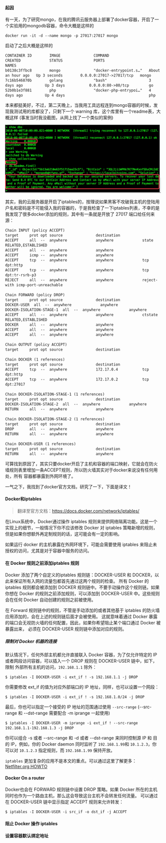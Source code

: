 #### 起因

有一天，为了研究mongo，在我的腾讯云服务器上部署了docker容器，开启了一个实验用的mongodb容器，命令大概是这样的

```shell
docker run -it -d --name mongo -p 27017:27017 mongo
```
启动了之后大概是这样的

```SHELL
CONTAINER ID        IMAGE               COMMAND                  CREATED             STATUS              PORTS                      NAMES
b0138c3ffbc8        mongo               "docker-entrypoint.s…"   About an hour ago   Up 3 seconds        0.0.0.0:27017->27017/tcp   mongo
7c16b546870b        golang              "bash"                   3 days ago          Up 3 days           0.0.0.0:80->80/tcp         go
52b0b1e3f881        php                 "docker-php-entrypoi…"   4 days ago          Up 4 days                                      php
```

本来都挺美好，不过，第二天晚上，当我用工具远程连到mongo容器的时候，发现我测试用的库都没了，只剩下一个 warning 库，这个库里有一个readme表，大概这样
(事发当时我没截图，从网上找了一个类似的案例)

![mongodb](/advance/mongodb.jpg)

其实，我的云服务器是开启了iptables的，按理说如果黑客不攻破我主机的登陆用户名和密码是不可能侵入我的容器的，于是我检查了一下iptables列表，不幸的是我发现了很多docker添加的规则，其中有一条就是开放了 27017 端口给任何来源：

```SHELL
Chain INPUT (policy ACCEPT)
target     prot opt source               destination
ACCEPT     all  --  anywhere             anywhere             state RELATED,ESTABLISHED
ACCEPT     all  --  anywhere             anywhere
ACCEPT     icmp --  anywhere             anywhere
ACCEPT     tcp  --  anywhere             anywhere             tcp dpt:http
ACCEPT     tcp  --  anywhere             anywhere             tcp dpt:tr-rsrb-p3
REJECT     all  --  anywhere             anywhere             reject-with icmp-port-unreachable

Chain FORWARD (policy DROP)
target     prot opt source               destination
DOCKER-USER  all  --  anywhere             anywhere
DOCKER-ISOLATION-STAGE-1  all  --  anywhere             anywhere
ACCEPT     all  --  anywhere             anywhere             ctstate RELATED,ESTABLISHED
DOCKER     all  --  anywhere             anywhere
ACCEPT     all  --  anywhere             anywhere
ACCEPT     all  --  anywhere             anywhere

Chain OUTPUT (policy ACCEPT)
target     prot opt source               destination

Chain DOCKER (1 references)
target     prot opt source               destination
ACCEPT     tcp  --  anywhere             172.17.0.4           tcp dpt:http
ACCEPT     tcp  --  anywhere             172.17.0.2           tcp dpt:27017

Chain DOCKER-ISOLATION-STAGE-1 (1 references)
target     prot opt source               destination
DOCKER-ISOLATION-STAGE-2  all  --  anywhere             anywhere
RETURN     all  --  anywhere             anywhere

Chain DOCKER-ISOLATION-STAGE-2 (1 references)
target     prot opt source               destination
DROP       all  --  anywhere             anywhere
RETURN     all  --  anywhere             anywhere

Chain DOCKER-USER (1 references)
target     prot opt source               destination
RETURN     all  --  anywhere             anywhere
```

可算找到原因了，其实只要docker开启了主机和容器的端口映射，它就会在防火墙规则表里增加一条ACCEPT规则，所以防火墙其实对于docker来说没有任何用处，所有
容器都暴露到外网环境了。

一气之下，我找到了docker官方文档，研究了一下，下面是译文！


#### Docker和iptables

> 翻译至官方文档：https://docs.docker.com/network/iptables/

在Linux系统中，Docker通过操作 iptables 规则来提供网络隔离功能。这是一个实现上的细节，一般情况下你不应该修改 Docker 对 iptables 策略新增的规则，
但是如果你想额外再定制规则的话，这可能会有一定的影响。

如果运行 docker 的主机暴露在外网环境下，可能会需要使用 iptables 来阻止未授权的访问，尤其是对于容器中服务的访问。

#### 在 Docker 规则之前添加iptables 规则

Docker 添加了两个自定义的iptables 规则链：DOCKER-USER 和 DOCKER，以此来保证所有入网的流量包都首先通过这两个规则的检查。
所有 Docker 的 iptables 规则都会被添加到 DOCKER 规则链中。不要手动操作这个规则链。如果你想在 Docker 的规则之前添加规则，可以添加到 DOCKER-USER
中。这些规则会在任何 Docker 自动创建的规则之前被使用。

在 Forward 规则链中的规则，不管是手动添加的或者其他基于 iptables 的防火墙应用添加的，会在上述的规则链后面才会被使用。
这就意味着通过 Docker 暴露的端口会无视防火墙的任何配置，因此，如果你希望阻止某个端口通过 Docker 被暴露出来，
必须在 DOCKER-USER 规则链中添加对应的规则。

##### 限制对 Docker 机器的连接

默认情况下，任何外部主机都允许直接联入 Docker 容器，为了仅允许特定的 IP 或者网段访问容器，可以插入一个 DROP 规则在 DOCKER-USER 链中，如下，限制
外部所有主机的访问，`192.168.1.1` 除外：

```SHELL
$ iptables -I DOCKER-USER -i ext_if ! -s 192.168.1.1 -j DROP

````
你需要修改 ext_if 的值为对应外部端口的 IP 地址，同样，也可以设置一个网段：

```SHELL
$ iptables -I DOCKER-USER -i ext_if ! -s 192.168.1.0/24 -j DROP

```

最后，你也可以指定一个接受的 IP 地址的范围通过使用 `--src-range` (--src-range 和 --dst-range 需要配合 -m iprange 一起使用)

```SHELL
$ iptables -I DOCKER-USER -m iprange -i ext_if ! --src-range 192.168.1.1-192.168.1.3 -j DROP

```

你可以组合 -s 或者 --src-range 和 -d 或者 --dst-range 来同时控制源 IP 和 目的 IP，例如，你的 Docker daemon 同时监听了 `192.168.1.99`和
`10.1.2.3`，你可以对 `10.1.2.3` 指定规则，而 `192.168.1.99` 保持开放。

`iptables` 更加复杂的应用不是本文的重点。可以通过这里了解更多：[ Netfilter.org HOWTO](https://www.netfilter.org/documentation/HOWTO/NAT-HOWTO.html)


#### Docker On a router

Docker也会在 FORWARD 规则链中设置 DROP 策略。如果 Docker 所在的主机同时也作为一个路由主机，那么这会导致这台主机不会转发任何流量。
可以通过在 DOCKER-USER 链中显示指定 ACCEPT 规则来允许转发：

```SHELL
$ iptables -I DOCKER-USER -i src_if -o dst_if -j ACCEPT
```

#### 阻止 Docker 操作 iptables


#### 设置容器默认绑定地址













